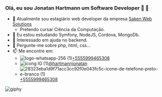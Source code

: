 ### Olá, eu sou Jonatan Hartmann um Software Developer 👋 👾


- 🔭 Atualmente sou estagiário web developer da empresa [Saken Web Solutions](www.saken.com.br)
     - Pretendo cursar Ciência da Computação.
- 🌱 Eu estou estudando Symfony, NodeJS, Cordova, MongoDb.
- 🤔 Interessado em ajuda no backend.
- 💬 Pergunte-me sobre php, html, css...
- 📫 Me encontre em:
     - ![logo-whatsapp-256 (1)](https://user-images.githubusercontent.com/89183359/151165671-f5366342-950a-4d66-9136-8d9da23573e5.png)[+5555999465308](https://api.whatsapp.com/send?phone=5555999465308&text=Ol%C3%A1%2C%20vim%20pelo%20seu%20github!)
     - ![ícong IG (1)](https://user-images.githubusercontent.com/89183359/151165983-0c91b12c-c97b-4732-b69b-c490d82e8a45.png)[@hartmannjonatan](https://www.instagram.com/hartmannjonatan/)
     - ![28323eba1d9f71acc3cc92f0e043fc5c-icone-de-telefone-preto-e-branco (1)](https://user-images.githubusercontent.com/89183359/151166251-3b2a761b-de53-4d5f-857f-21b6667a7ce5.png)[+5555999465308](tel:5555999465308)


![giphy](https://user-images.githubusercontent.com/89183359/151166882-5da24857-afdc-40cb-b453-55a800520801.gif)
